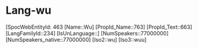 ﻿---
type: Lang
aliases:
- Wu
tags: 
- Lang/wu
---

# Lang-wu

[SpocWebEntityId: 463
[Name::Wu]
[PropId_Name::763]
[PropId_Text::663]
[LangFamilyId::234]
[IsUnLanguage::]
[NumSpeakers::77000000]
[NumSpeakers_native::77000000]
[Iso2::wu]
[Iso3::wuu]

